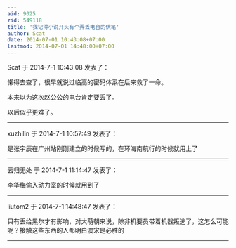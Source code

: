 ```yaml
---
aid: 9025
zid: 549118
title: '我记得小说开头有个弄丢电台的伏笔'
author: Scat
date: 2014-07-01 10:43:08+07:00
lastmod: 2014-07-01 14:48:00+07:00
---
```


Scat 于 2014-7-1 10:43:08 发表了：

懒得去查了，很早就说过临高的密码体系在后来救了一命。

本来以为这次赵公公的电台肯定要丢了。

以后似乎更难了。

---------

xuzhilin 于 2014-7-1 10:57:49 发表了：

是张宇辰在广州站刚刚建立的时候写的，在环海南航行的时候就用上了

---------

云归无处 于 2014-7-1 11:14:47 发表了：

李华梅偷入动力室的时候就用到了

---------

liutom2 于 2014-7-1 14:48:47 发表了：

只有丢给黑尔才有影响，对大萌朝来说，除非机要员带着机器叛逃了，这怎么可能呢？接触这些东西的人都明白澳宋是必胜的

---------

